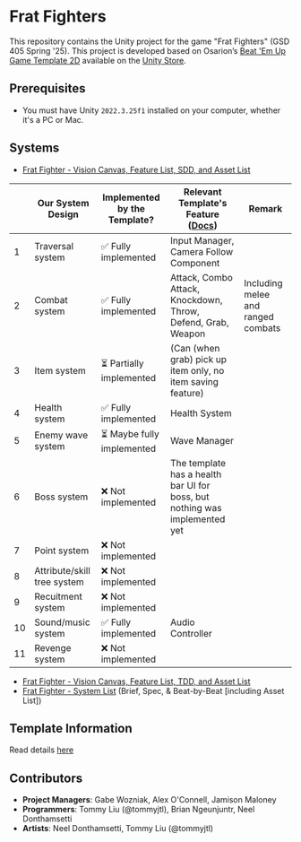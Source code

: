 # Frat Fighters

This repository contains the Unity project for the game "Frat Fighters" (GSD 405 Spring '25). This project is developed based on Osarion’s [Beat 'Em Up Game Template 2D](https://www.osarion.com/BeatEmUpTemplate2D/) available on the [Unity Store](https://assetstore.unity.com/packages/templates/systems/beat-em-up-game-template-2d-294649). 

## Prerequisites

- You must have Unity `2022.3.25f1` installed on your computer, whether it's a PC or Mac.

## Systems

- [Frat Fighter - Vision Canvas, Feature List, SDD, and Asset List](https://docs.google.com/spreadsheets/d/1vP7UvNa-TaXNR7LTbYSSawWWFz5AQQky/edit?gid=656803779#gid=656803779)

|    | Our System Design           | Implemented by the Template? | Relevant Template's Feature ([Docs](https://www.osarion.com/BeatEmUpTemplate2D/documentation.html))     | Remark |
|----|-----------------------------|------------------------------|----------------------------------------|--------|
| 1  | Traversal system            | ✅ Fully implemented         | Input Manager, Camera Follow Component |        |
| 2  | Combat system               | ✅ Fully implemented         | Attack, Combo Attack, Knockdown, Throw, Defend, Grab, Weapon | Including melee and ranged combats |
| 3  | Item system                 | ⏳ Partially implemented     | (Can (when grab) pick up item only, no item saving feature) |        |
| 4  | Health system               | ✅ Fully implemented         | Health System                          |        |
| 5  | Enemy wave system           | ⏳ Maybe fully implemented   | Wave Manager                           |        |
| 6  | Boss system                 | ❌ Not implemented           | The template has a health bar UI for boss, but nothing was implemented yet |        |
| 7  | Point system                | ❌ Not implemented           |                                        |        |
| 8  | Attribute/skill tree system | ❌ Not implemented           |                                        |        |
| 9  | Recuitment system           | ❌ Not implemented           |                                        |        |
| 10 | Sound/music system          | ✅ Fully implemented         | Audio Controller                       |        |
| 11 | Revenge system              | ❌ Not implemented   |  |        |

- [Frat Fighter - Vision Canvas, Feature List, TDD, and Asset List](https://docs.google.com/spreadsheets/d/1vP7UvNa-TaXNR7LTbYSSawWWFz5AQQky/edit?gid=656803779#gid=656803779)
- [Frat Fighter - System List](https://docs.google.com/document/d/1UK__Y1sp5XtaBEaRnzLHOcIoUs-rmC9q/edit) (Brief, Spec, & Beat-by-Beat [including Asset List])


## Template Information

Read details [here](./Docs/TEMPLATE_README.md)

## Contributors

- **Project Managers**: Gabe Wozniak, Alex O'Connell, Jamison Maloney
- **Programmers**: Tommy Liu (@tommyjtl), Brian Ngeunjuntr, Neel Donthamsetti
- **Artists**: Neel Donthamsetti, Tommy Liu (@tommyjtl)